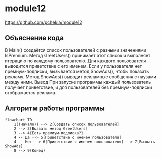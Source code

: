 # module12

https://github.com/pchekla/module12

## Объяснение кода
В Main() создаётся список пользователей с разными значениями IsPremium.
Метод GreetUsers() принимает этот список и выполняет итерацию по каждому пользователю.
Для каждого пользователя выводится приветствие с его именем.
Если у пользователя нет премиум-подписки, вызывается метод ShowAds(), чтобы показать рекламу.
Метод ShowAds() выводит рекламные сообщения с паузами между ними.
Вывод
При запуске программы каждый пользователь получает приветствие, и для пользователей без премиум-подписки отображается реклама.

## Алгоритм работы программы


```mermaid
flowchart TD
    1((Начало)) --> 2[Создать список пользователей]
    2 --> 3[Вызвать метод GreetUsers]
    3 --> 4{Есть премиум-подписка?}
    4 -- Да --> 5[Приветствие с именем пользователя]
    4 -- Нет --> 6[Приветствие с именем пользователя] --> 7[Вызвать ShowAds]
    8 --> 9(Конец)
